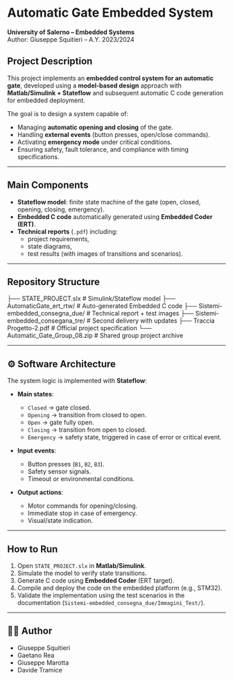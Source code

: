 # Automatic Gate Embedded System 

**University of Salerno – Embedded Systems**  
Author: Giuseppe Squitieri – A.Y. 2023/2024  

## Project Description
This project implements an **embedded control system for an automatic gate**, developed using a **model-based design** approach with **Matlab/Simulink + Stateflow** and subsequent automatic C code generation for embedded deployment.  

The goal is to design a system capable of:  
- Managing **automatic opening and closing** of the gate.  
- Handling **external events** (button presses, open/close commands).  
- Activating **emergency mode** under critical conditions.  
- Ensuring safety, fault tolerance, and compliance with timing specifications.  

---

## Main Components
- **Stateflow model**: finite state machine of the gate (open, closed, opening, closing, emergency).  
- **Embedded C code** automatically generated using **Embedded Coder (ERT)**.  
- **Technical reports** (`.pdf`) including:
  - project requirements,  
  - state diagrams,  
  - test results (with images of transitions and scenarios).  

---

## Repository Structure
├── STATE_PROJECT.slx # Simulink/Stateflow model
├── AutomaticGate_ert_rtw/ # Auto-generated Embedded C code
├── Sistemi-embedded_consegna_due/ # Technical report + test images
├── Sistemi-embedded_consegana_tre/ # Second delivery with updates
├── Traccia Progetto-2.pdf # Official project specification
└── Automatic_Gate_Group_08.zip # Shared group project archive


---

## ⚙️ Software Architecture
The system logic is implemented with **Stateflow**:  

- **Main states**:
  - `Closed` → gate closed.  
  - `Opening` → transition from closed to open.  
  - `Open` → gate fully open.  
  - `Closing` → transition from open to closed.  
  - `Emergency` → safety state, triggered in case of error or critical event.  

- **Input events**:
  - Button presses (`B1`, `B2`, `B3`).  
  - Safety sensor signals.  
  - Timeout or environmental conditions.  

- **Output actions**:
  - Motor commands for opening/closing.  
  - Immediate stop in case of emergency.  
  - Visual/state indication.  

---

## How to Run
1. Open `STATE_PROJECT.slx` in **Matlab/Simulink**.  
2. Simulate the model to verify state transitions.  
3. Generate C code using **Embedded Coder** (ERT target).  
4. Compile and deploy the code on the embedded platform (e.g., STM32).  
5. Validate the implementation using the test scenarios in the documentation (`Sistemi-embedded_consegna_due/Immagini_Test/`).  

---

## 👨‍💻 Author
- Giuseppe Squitieri
- Gaetano Rea  
- Giuseppe Marotta  
- Davide Tramice
